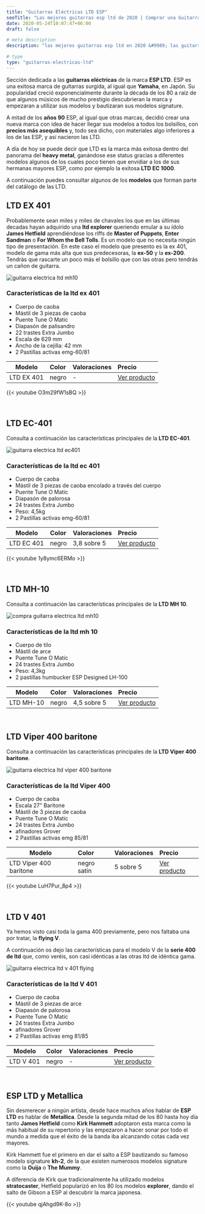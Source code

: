 ```yaml
---
title: "Guitarras Eléctricas LTD ESP"
seoTitle: "Las mejores guitarras esp ltd de 2020 | Comprar una Guitarra"
date: 2020-05-24T10:07:47+06:00
draft: false

# meta description
description: "las mejores guitarras esp ltd en 2020 &#9989; las guitarras que llevaron a la fama Metallica. Compara y encuentra tu favorita de la serie 400"

# type
type: "guitarras-electricas-ltd"
---
```


Sección dedicada a las **guitarras eléctricas** de la marca **ESP LTD**. ESP es una exitosa marca de guitarras surgida, al igual que **Yamaha**, en Japón. Su popularidad creció exponencialmente durante la década de los 80 a raíz de que algunos músicos de mucho prestigio descubrieran la marca y empezaran a utilizar sus modelos y bautizaran sus modelos signature. 

A mitad de los **años 90** ESP, al igual que otras marcas, decidió crear una nueva marca con idea de hacer llegar sus modelos a todos los bolsillos, con **precios más asequibles** y, todo sea dicho, con materiales algo inferiores a los de las ESP, y así nacieron las LTD.

A día de hoy se puede decir que LTD es la marca más exitosa dentro del panorama del **heavy metal**, ganándose ese status gracias a diferentes modelos algunos de los cuales poco tienen que envidiar a los de sus hermanas mayores ESP, como por ejemplo la exitosa **LTD EC 1000**.

A continuación puedes consultar algunos de los **modelos** que forman parte del catálogo de las LTD.

## LTD EX 401

Probablemente sean miles y miles de chavales los que en las últimas decadas hayan adquirido una **ltd explorer** queriendo emular a su ídolo **James Hetfield** aprendiéndose los riffs de **Master of Puppets**, **Enter Sandman** o **For Whom the Bell Tolls**. Es un modelo que no necesita ningún tipo de presentación. En este caso el modelo que presento es la ex 401, modelo de gama más alta que sus predecesoras, la **ex-50** y la **ex-200**. Tendrás que rascarte un poco más el bolsillo que con las otras pero tendrás un cañon de guitarra.

![guitarra electrica ltd mh10](../../images/post/ltd-ex-401.png)

### Características de la ltd ex 401

* Cuerpo de caoba
* Mástil de 3 piezas de caoba
* Puente Tune O Matic
* Diapasón de palisandro
* 22 trastes Extra Jumbo
* Escala de 629 mm
* Ancho de la cejilla: 42 mm
* 2 Pastillas activas emg-60/81

| Modelo        | Color    | Valoraciones | Precio |      
| ------------- |:-------------|:-------------|:-------------
| LTD EX 401	| negro | - | <a href="https://amzn.to/2U0B5z7" rel="nofollow" target="_blank">Ver producto</a>

{{< youtube O3m29fW1sBQ >}}

&nbsp;

## LTD EC-401

Consulta a continuación las características principales de la **LTD EC-401**.

![guitarra electrica ltd ec401](../../images/post/ltd-ec-401.png)

### Características de la ltd ec 401

* Cuerpo de caoba
* Mástil de 3 piezas de caoba encolado a través del cuerpo
* Puente Tune O Matic
* Diapasón de palorosa
* 24 trastes Extra Jumbo
* Peso: 4,5kg
* 2 Pastillas activas emg-60/81

| Modelo        | Color    | Valoraciones | Precio |      
| ------------- |:-------------|:-------------|:-------------
| LTD EC 401	| negro | 3,8 sobre 5 | <a href="https://amzn.to/3epa4xl" rel="nofollow" target="_blank">Ver producto</a>

{{< youtube 1y8ymc6ERMo >}}

&nbsp;


## LTD MH-10

Consulta a continuación las características principales de la **LTD MH 10**.

![compra guitarra electrica ltd mh10](../../images/post/LTD_MH_10_opt.png)

### Características de la ltd mh 10

* Cuerpo de tilo
* Mástil de arce
* Puente Tune O Matic
* 24 trastes Extra Jumbo
* Peso: 4,3kg
* 2 pastillas humbucker ESP Designed LH-100

| Modelo        | Color    | Valoraciones | Precio |      
| ------------- |:-------------|:-------------|:-------------
| LTD MH-10	   	   | negro | 4,5 sobre 5 | <a href="https://amzn.to/3bP0q5p" rel="nofollow" target="_blank">Ver producto</a>		

&nbsp;

## LTD Viper 400 baritone

Consulta a continuación las características principales de la **LTD Viper 400 baritone**.

![guitarra electrica ltd viper 400 baritone](../../images/post/ltd-viper-400-baritone.png)

### Características de la ltd Viper 400

* Cuerpo de caoba
* Escala 27" Baritone
* Mástil de 3 piezas de caoba
* Puente Tune O Matic
* 24 trastes Extra Jumbo
* afinadores Grover
* 2 Pastillas activas emg 85/81

| Modelo        | Color    | Valoraciones | Precio |      
| ------------- |:-------------|:-------------|:-------------
| LTD Viper 400 baritone	| negro satín | 5 sobre 5 | <a href="https://amzn.to/2XNYxAY" rel="nofollow" target="_blank">Ver producto</a>

{{< youtube LuH7Pur_8p4 >}}

&nbsp;

## LTD V 401

Ya hemos visto casi toda la gama 400 previamente, pero nos faltaba una por tratar, la **flying V**.

A continuación os dejo las características para el modelo V de la **serie 400 de ltd** que, como veréis, son casi idénticas a las otras ltd de idéntica gama.

![guitarra electrica ltd v 401 flying](../../images/post/ltd-v-401.png)

### Características de la ltd V 401

* Cuerpo de caoba
* Mástil de 3 piezas de arce
* Diapasón de palorosa
* Puente Tune O Matic
* 24 trastes Extra Jumbo
* afinadores Grover
* 2 Pastillas activas emg 81/85

| Modelo        | Color    | Valoraciones | Precio |      
| ------------- |:-------------|:-------------|:-------------
| LTD V 401	| negro | - | <a href="https://amzn.to/3eJecrX" rel="nofollow" target="_blank">Ver producto</a>

&nbsp;

## ESP LTD y Metallica

Sin desmerecer a ningún artista, desde hace muchos años hablar de **ESP LTD** es hablar de **Metallica**. Desde la segunda mitad de los 80 hasta hoy día tanto **James Hetfield** como **Kirk Hammett** adoptaron esta marca como la más habitual de su repertorio y las empezaron a hacer sonar por todo el mundo a medida que el éxito de la banda iba alcanzando cotas cada vez mayores. 

Kirk Hammett fue el primero en dar el salto a ESP bautizando su famoso modelo signature **kh-2**, de la que existen numerosos modelos signature como la **Ouija** o **The Mummy**.

A diferencia de Kirk que tradicionalmente ha utilizado modelos **stratocaster**, Hetfield popularizó en los 80 los modelos **explorer**, dando el salto de Gibson a ESP al descubrir la marca japonesa.

{{< youtube qjAhgd9K-8o >}}